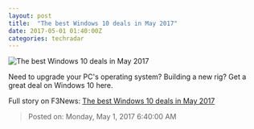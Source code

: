 ```yaml
---
layout: post
title:  "The best Windows 10 deals in May 2017"
date: 2017-05-01 01:40:00Z
categories: techradar
---
```


![The best Windows 10 deals in May 2017](http://cdn.mos.cms.futurecdn.net/56203c05a3e161fb97965524c0829b1f-1200-80.jpg)

Need to upgrade your PC's operating system? Building a new rig? Get a great deal on Windows 10 here.


Full story on F3News: [The best Windows 10 deals in May 2017](http://www.f3nws.com/n/vPgWUH)

> Posted on: Monday, May 1, 2017 6:40:00 AM
